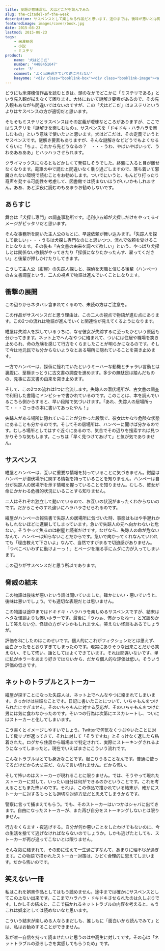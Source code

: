 ```yaml
---
title: 英題が意味深な、犬はどこだを読んでみた
slug: the-citadel-of-the-weak
description: サスペンスとして楽しめる作品だと思います、途中までは。後味が悪いとは聞いていましたが、というよりは「笑えない怖さ」が味わえる作品だと思います。話としてよく出来過ぎていて、逆に笑えないと私は思いました。中高生に教訓として読んでもらいたい。
featuredimage: images/cover/book.jpg
date: 2015-08-23
lastmod: 2015-08-23
tags: 
    - 米澤穂信
    - 小説
    - ミステリ
product:
    name: '犬はどこだ'
    number: '4488451047'
    rate: '3'
    comment: 'よく出来過ぎていて逆に合わない'
    kaeyome: '<div class="booklink-box"><div class="booklink-image"><a href="https://www.amazon.co.jp/exec/obidos/asin/4488451047/illusionspace-22/" target="_blank" ><img src="https://ecx.images-amazon.com/images/I/51wRDHvge-L._SL160_.jpg" style="border: none;" /></a></div><div class="booklink-info"><div class="booklink-name"><a href="https://www.amazon.co.jp/exec/obidos/asin/4488451047/illusionspace-22/" target="_blank" >犬はどこだ (創元推理文庫)</a><div class="booklink-powered-date">posted with <a href="https://yomereba.com" rel="nofollow" target="_blank">ヨメレバ</a></div></div><div class="booklink-detail">米澤 穂信 東京創元社 2008-02    </div><div class="booklink-link2"><div class="shoplinkamazon"><a href="https://www.amazon.co.jp/exec/obidos/asin/4488451047/illusionspace-22/" target="_blank" >Amazon</a></div><div class="shoplinkkindle"><a href="https://www.amazon.co.jp/exec/obidos/ASIN/B00BUNB1RM/illusionspace-22/" target="_blank" >Kindle</a></div><div class="shoplinkrakuten"><a href="https://hb.afl.rakuten.co.jp/hgc/11acbc01.369b1bf6.11acbc02.cabf9fe9/?pc=http%3A%2F%2Fbooks.rakuten.co.jp%2Frb%2F5468565%2F%3Fscid%3Daf_ich_link_urltxt%26m%3Dhttp%3A%2F%2Fm.rakuten.co.jp%2Fev%2Fbook%2F" target="_blank" >楽天ブックス</a></div>                  	  <div class="shoplinkkino"><a href="https://ck.jp.ap.valuecommerce.com/servlet/referral?sid=3085416&pid=882196163&vc_url=http%3A%2F%2Fwww.kinokuniya.co.jp%2Ff%2Fdsg-01-9784488451042" target="_blank" >紀伊國屋書店<img src="https://ad.jp.ap.valuecommerce.com/servlet/gifbanner?sid=3085416&pid=882196163" height="1" width="1" border="0"></a></div>	  	  	</div></div><div class="booklink-footer"></div></div>'
---
```


どうにも米澤穂信作品を読むときは、頭のなかでどこかに「ミステリである」という先入観が拭えなくて困ります。大体において謎解き要素があるので、その先入観もあながち間違いではないのですが、この「犬はどこだ」はミステリというよりはサスペンスの方が適切だと思います。

そもそもミステリとサスペンスはその定義が曖昧なところがありますが、ここではミステリを「謎解きを楽しむもの」、サスペンスを「ドキドキ・ハラハラを楽しむもの」という意味で使いたいと思います。犬はどこだは、その定義でいうとサスペンスです。謎解き要素もありますが、そんな謎解きなどどうでもよくなるくらいに「ちょ、これから先どうなるの？　・・・うわ、やばいやばいって、うわあああああ」とハラハラさせられます。

クライマックスになるともどかしくて発狂しそうでした。終盤に入ると目が離せなくなります。電車の中で読むと間違いなく乗り過ごしますので、落ち着いて邪魔されない環境で読むことをお勧めします。ついでにいうと、もんどり打ったり奇声を発する可能性を考慮して、図書館では読まないほうがいいかもしれません。ああ、あと深夜に読むのもあまりお勧めしないです。

## あらすじ

舞台は「犬探し専門」の調査事務所です。毛利小五郎が犬探しだけをやってるイメージがピッタリだと思います。

そんな事務所を開いた主人公のもとに、早速依頼が舞い込みます。「失踪人を探して欲しい」・・・うちは犬探し専門なのにと思いつつ、流れで依頼を受けることになります。その後も「古文書の由来を調べて欲しい」という、やっぱり犬探しとは関係ない依頼がやってきたり「探偵になりたかったんす、雇ってください」と後輩が押しかけたりしてきます。

こうして主人公（紺屋）の失踪人探しと、探偵を天職と信じる後輩（ハンペー）の古文書調査という、二人の視点で物語は進んでいくことになります。


## 衝撃の展開

この辺りからネタバレ含まれてくるので、未読の方はご注意を。

この作品がサスペンスだと思う理由は、この二人の視点で物語が進む点にあります。この2つの流れは物語が進んでいくと関連性が見えてくるようになります。

紺屋は失踪人を探しているうちに、なぜ彼女が失踪するに至ったかという原因も分かってきます。ネット上でへんなやつに絡まれて、ついには住居や職場を突き止められ、命の危険を感じて行方をくらましたことが明らかになるのです。そして今は地元民でも分からないようなとある場所に隠れていることを突き止めます。

一方でハンペーは、探偵に憧れていたというミーハーな動機とチャラい言動とは裏腹に、至極まっとうに古文書の調査を進めます。多少の無駄足は踏んだものの、見事に古文書の由来を突き止めます。

そして、この2つの流れは1つに合流します。失踪人の潜伏場所が、古文書の調査で利用した書籍にドンピシャで書かれているのです。このことは、本を読んでいるこちら側からすると、早い段階で気づいけます。「あれ、失踪人の居場所って・・・さっきの本に書いてあったやん！」

失踪人がある場所に隠れていることが分かった段階で、彼女はかなり危険な状態にあることも分かるのです。そしてその居場所は、ハンペーに聞けば分かるのです。むしろ場所としてはすぐ近くにあるので、気合でその辺りを捜索すれば見つかりそうな気もします。こっちは「早く見つけてあげて」と気が気でありません。

## サスペンス

紺屋とハンペーは、互いに重要な情報を持っていることに気づきません。紺屋はハンペーが潜伏場所に関する情報を持っていることを知りません。ハンペーは自分が失踪人の居場所を示す情報を握っていることを知りません。むしろ、彼女が命にかかわる危機的状況にいることすら知りません。

二人はそれぞれ独立して動いているので、お互いの状況がまったくわからないのです。だからこそのすれ違いにハラハラさせられるのです。

紺屋がハンペーの報告書で失踪人の居場所に気づいた時、事態はもはや手遅れかもしれないほどに進展してしまっています。急いで失踪人の元へ向かわないと危ない。そうやって焦るのは紺屋と読者だけです。なぜなら、失踪人の命が危ないなんて、ハンペーは知らないことだからです。急いで向かってくれなんていわれても「理由教えて下さいよ」なんて、当然ですがまるで切迫感がありません。「つべこべいわずに動けよーっ！」とページを捲る手にムダに力が入ってしまいます。

この辺りがサスペンスだと思う所以であります。


## 脅威の結末


この物語は後味が悪いという話は聞いていました。確かにいい・悪いでいうと、後味は悪いでしょう。でも適切な表現だとは思いません。

この物語は途中まではドキドキ・ハラハラを楽しめるサスペンスですが、結末はヘタな怪談よりも怖いホラーです。最後に「うわぁ、怖かったねー」と冗談めかして笑えない分、怪談の方がマシかもしれません。笑えない怪談もあるでしょうが。

評価を3にしたのはこのせいです。個人的にこれがフィクションだとは思えず、面白かったをとおりすぎてしまったのです。現実にありそうな出来ことだから笑えない、そして怖い。話としてはよくできています。それは間違いないです。単に私がホラーをあまり好きではないから、だから個人的な評価は低い。そういう評価の低さです。


## ネットのトラブルとストーカー


紺屋が探すことになった失踪人は、ネット上でへんなやつに絡まれてしまいます。きっかけは些細なことです。日記に書いたことについて、いちゃもんをつけられたにすぎません。そのいちゃもんに対する反応が、そのいちゃもんをつけた男には気に食わなかったのです。そいつの行為は次第にエスカレートし、ついにはストーカーと化してしまいます。

こう書くとイメージしやすいでしょう。Twitterで何気なくつぶやいたことに対して糞リプが返ってきて、それに対して「そうですね」とそっけなく返したら粘着された。ログから住居から職場まで特定されて、実際にストーキングされるようになってしまったと。現在でいえばまさにこういう流れです。

こんなトラブルはとても身近なことです。起こりうることなんです。普通に使ってるだけだから大丈夫だ、なんて言い切れません。だから怖い。

そして怖いのはストーカーが現れることに限りません。では、そうやって現れたストーカーに対して、いったい自分は何ができるのかということです。これを考えることもまた怖いのです。それは、この作品で描かれている結末が、確かにストーカーに対するもっとも適切な対処方法だと思えてしまうからです。

警察に言って捕まえてもらう。でも、そのストーカーはいつかはシャバに出てきます。自由になったストーカーが、また再び自分をストーキングしないとは限りません。

行方をくらます・夜逃げする。自分が何か悪いことをしたわけでもないのに、今の生活を捨てて逃げなければならないのでしょうか。しかも逃げたとしても、ストーカーが再び追ってこないとは限りません。

そんな奴に絡まれて、その影に怯えて一生過ごすなんて、あまりに理不尽が過ぎます。この物語で描かれたストーカー対策は、ひどく合理的に思えてしまいます。だから怖いのです。


## 笑えない一冊


私はこれを娯楽作品としてはもう読めません。途中までは確かにサスペンスとしてこの上ない出来です。ここまでハラハラ・ドキドキさせられたのは久しぶりです。しかしその結末と、ここで描かれるネットトラブルの内容を考えると、もうこれは娯楽としては読めないなと思います。

こういう結末が楽しめる人ならまだしも、誰しもに「面白いから読んでみて」とは、私はお勧めすることができません。

私が唯一自信を持って読ませたいと思うのは中高生に対してです。その心は「ネットトラブルの恐ろしさを実感してもらうため」です。
